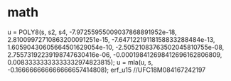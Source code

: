 # math
u = POLY8(s, s2, s4,
    -7.97255955009037868891952e-18,
    2.81009972710863200091251e-15,
    -7.64712219118158833288484e-13,
    1.60590430605664501629054e-10,
    -2.50521083763502045810755e-08,
    2.75573192239198747630416e-06,
    -0.000198412698412696162806809,
    0.00833333333333332974823815);
 u = mla(u, s, -0.166666666666666657414808);
erf_u15 //UFC18M084167242197
